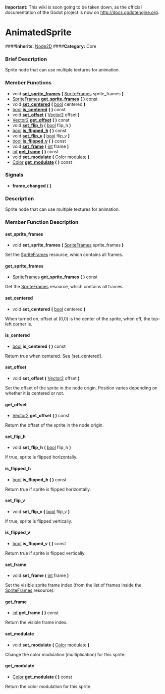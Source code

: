 **Important:** This wiki is soon going to be taken down, as the official documentation of the Godot project is now on http://docs.godotengine.org.

#  AnimatedSprite  
####**Inherits:** [Node2D](class_node2d)
####**Category:** Core

###  Brief Description  
Sprite node that can use multiple textures for animation.

###  Member Functions 
  * void  **[set&#95;sprite&#95;frames](#set_sprite_frames)**  **(** [SpriteFrames](class_spriteframes) sprite_frames  **)**
  * [SpriteFrames](class_spriteframes)  **[get&#95;sprite&#95;frames](#get_sprite_frames)**  **(** **)** const
  * void  **[set&#95;centered](#set_centered)**  **(** [bool](class_bool) centered  **)**
  * [bool](class_bool)  **[is&#95;centered](#is_centered)**  **(** **)** const
  * void  **[set&#95;offset](#set_offset)**  **(** [Vector2](class_vector2) offset  **)**
  * [Vector2](class_vector2)  **[get&#95;offset](#get_offset)**  **(** **)** const
  * void  **[set&#95;flip&#95;h](#set_flip_h)**  **(** [bool](class_bool) flip_h  **)**
  * [bool](class_bool)  **[is&#95;flipped&#95;h](#is_flipped_h)**  **(** **)** const
  * void  **[set&#95;flip&#95;v](#set_flip_v)**  **(** [bool](class_bool) flip_v  **)**
  * [bool](class_bool)  **[is&#95;flipped&#95;v](#is_flipped_v)**  **(** **)** const
  * void  **[set&#95;frame](#set_frame)**  **(** [int](class_int) frame  **)**
  * [int](class_int)  **[get&#95;frame](#get_frame)**  **(** **)** const
  * void  **[set&#95;modulate](#set_modulate)**  **(** [Color](class_color) modulate  **)**
  * [Color](class_color)  **[get&#95;modulate](#get_modulate)**  **(** **)** const

###  Signals  
  *  **frame&#95;changed**  **(** **)**

###  Description  
Sprite node that can use multiple textures for animation.

###  Member Function Description  

#### <a name="set_sprite_frames">set_sprite_frames</a>
  * void  **set&#95;sprite&#95;frames**  **(** [SpriteFrames](class_spriteframes) sprite_frames  **)**

Set the [SpriteFrames](class_spriteframes) resource, which contains all
			frames.

#### <a name="get_sprite_frames">get_sprite_frames</a>
  * [SpriteFrames](class_spriteframes)  **get&#95;sprite&#95;frames**  **(** **)** const

Get the [SpriteFrames](class_spriteframes) resource, which contains all
			frames.

#### <a name="set_centered">set_centered</a>
  * void  **set&#95;centered**  **(** [bool](class_bool) centered  **)**

When turned on, offset at (0,0) is the center of the
			sprite, when off, the top-left corner is.

#### <a name="is_centered">is_centered</a>
  * [bool](class_bool)  **is&#95;centered**  **(** **)** const

Return true when centered. See [set_centered].

#### <a name="set_offset">set_offset</a>
  * void  **set&#95;offset**  **(** [Vector2](class_vector2) offset  **)**

Set the offset of the sprite in the node origin.
			Position varies depending on whether it is centered
			or not.

#### <a name="get_offset">get_offset</a>
  * [Vector2](class_vector2)  **get&#95;offset**  **(** **)** const

Return the offset of the sprite in the node origin.

#### <a name="set_flip_h">set_flip_h</a>
  * void  **set&#95;flip&#95;h**  **(** [bool](class_bool) flip_h  **)**

If true, sprite is flipped horizontally.

#### <a name="is_flipped_h">is_flipped_h</a>
  * [bool](class_bool)  **is&#95;flipped&#95;h**  **(** **)** const

Return true if sprite is flipped horizontally.

#### <a name="set_flip_v">set_flip_v</a>
  * void  **set&#95;flip&#95;v**  **(** [bool](class_bool) flip_v  **)**

If true, sprite is flipped vertically.

#### <a name="is_flipped_v">is_flipped_v</a>
  * [bool](class_bool)  **is&#95;flipped&#95;v**  **(** **)** const

Return true if sprite is flipped vertically.

#### <a name="set_frame">set_frame</a>
  * void  **set&#95;frame**  **(** [int](class_int) frame  **)**

Set the visible sprite frame index (from the list of
			frames inside the [SpriteFrames](class_spriteframes) resource).

#### <a name="get_frame">get_frame</a>
  * [int](class_int)  **get&#95;frame**  **(** **)** const

Return the visible frame index.

#### <a name="set_modulate">set_modulate</a>
  * void  **set&#95;modulate**  **(** [Color](class_color) modulate  **)**

Change the color modulation (multiplication) for this sprite.

#### <a name="get_modulate">get_modulate</a>
  * [Color](class_color)  **get&#95;modulate**  **(** **)** const

Return the color modulation for this sprite.

